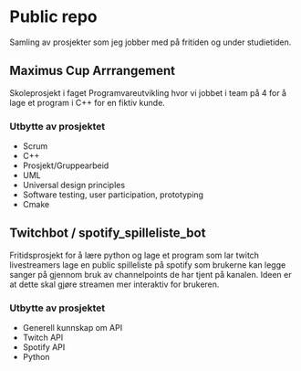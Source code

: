 # Public repo
Samling av prosjekter som jeg jobber med på fritiden og under studietiden.

## Maximus Cup Arrrangement
Skoleprosjekt i faget Programvareutvikling hvor vi jobbet i team på 4 for å lage et program i C++ for en fiktiv kunde.

### Utbytte av prosjektet 
- Scrum
- C++
- Prosjekt/Gruppearbeid
- UML
- Universal design principles
- Software testing, user participation, prototyping
- Cmake
  

## Twitchbot / spotify_spilleliste_bot
Fritidsprosjekt for å lære python og lage et program som lar twitch livestreamers lage en public spilleliste på spotify som brukerne kan legge sanger på gjennom bruk av channelpoints de har tjent på kanalen. Ideen er at dette skal gjøre streamen mer interaktiv for brukeren.

### Utbytte av prosjektet
- Generell kunnskap om API
- Twitch API
- Spotify API
- Python
